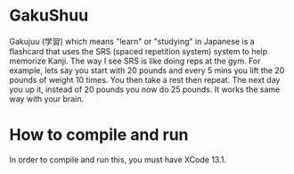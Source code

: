 # GakuShuu


Gakujuu (学習) which means "learn" or "studying" in Japanese is a flashcard that uses the SRS (spaced repetition system) system to help memorize Kanji. 
The way I see SRS is like doing reps at the gym. For example, lets say you start with 20 pounds and every 5 mins you lift the 20 pounds of weight 10 times.
You then take a rest then repeat. The next day you up it, instead of 20 pounds you now do 25 pounds. It works the same way with your brain. 


# How to compile and run

In order to compile and run this, you must have XCode 13.1.
